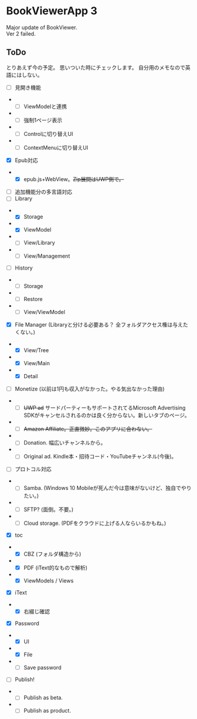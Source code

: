 # BookViewerApp 3
Major update of BookViewer.  
Ver 2 failed.

## ToDo
とりあえず今の予定。
思いついた時にチェックします。
自分用のメモなので英語にはしない。

- [ ] 見開き機能
- - [ ] ViewModelと連携
- - [ ] 強制1ページ表示
- - [ ] Controlに切り替えUI
- - [ ] ContextMenuに切り替えUI
- [x] Epub対応
- - [x] epub.js+WebView。~~Zip展開はUWP側で。~~
- [ ] 追加機能分の多言語対応
- [ ] Library
- - [x] Storage
- - [x] ViewModel
- - [ ] View/Library
- - [ ] View/Management
- [ ] History
- - [ ] Storage
- - [ ] Restore
- - [ ] View/ViewModel
- [x] File Manager (Libraryと分ける必要ある？ 全フォルダアクセス権は与えたくない。)
- - [x] View/Tree
- - [x] View/Main
- - [x] Detail
- [ ] Monetize (以前は1円も収入がなかった。やる気出なかった理由)
- - [ ] ~~UWP ad~~ サードパーティーもサポートされてるMicrosoft Advertising SDKがキャンセルされるのかは良く分からない。新しいタブのページ。
- - [ ] ~~Amazon Affiliate。正直微妙。このアプリに合わない。~~
- - [ ] Donation. 幅広いチャンネルから。
- - [ ] Original ad. Kindle本・招待コード・YouTubeチャンネル(今後)。
- [ ] プロトコル対応
- - [ ] Samba. (Windows 10 Mobileが死んだ今は意味がないけど、独自でやりたい。)
- - [ ] SFTP? (面倒。不要。)
- - [ ] Cloud storage. (PDFをクラウドに上げる人ならいるかもね。)
- [x] toc
- - [x] CBZ (フォルダ構造から)
- - [x] PDF (iText的なもので解析)
- - [x] ViewModels / Views
- [x] iText
- - [x] 右綴じ確認
- [x] Password
- - [x] UI
- - [x] File
- - [ ] Save password
- [ ] Publish!
- - [ ] Publish as beta.
- - [ ] Publish as product.
